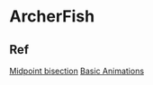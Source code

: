 # ArcherFish

## Ref
[Midpoint bisection](http://www.somethinghitme.com/2013/11/11/simple-2d-terrain-with-midpoint-displacement/)
[Basic Animations](https://developer.mozilla.org/en-US/docs/Web/API/Canvas_API/Tutorial/Basic_animations)
